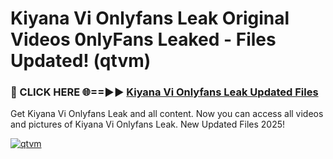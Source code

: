 # Kiyana Vi Onlyfans Leak Original Videos 0nlyFans Leaked - Files Updated! (qtvm)

<h3>🔴 CLICK HERE 🌐==►► <a href="https://tinyurl.com/x26r9saj" rel="nofollow">Kiyana Vi Onlyfans Leak Updated Files</a></h3>

Get Kiyana Vi Onlyfans Leak and all content. Now you can access all videos and pictures of Kiyana Vi Onlyfans Leak. New Updated Files 2025!

[![qtvm](https://i.imgur.com/LkgZPqh.gif)](https://tinyurl.com/x26r9saj)
